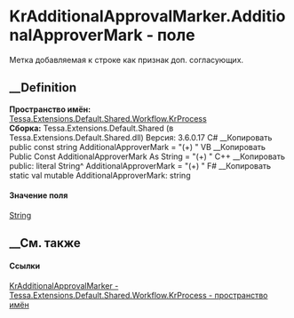 # KrAdditionalApprovalMarker.AdditionalApproverMark - поле
Метка добавляемая к строке как признак доп. согласующих.
## __Definition
 **Пространство имён:**
[Tessa.Extensions.Default.Shared.Workflow.KrProcess](N_Tessa_Extensions_Default_Shared_Workflow_KrProcess.htm)  
 **Сборка:** Tessa.Extensions.Default.Shared (в
Tessa.Extensions.Default.Shared.dll) Версия: 3.6.0.17
C# __Копировать
     public const string AdditionalApproverMark = "(+) "
VB __Копировать
     Public Const AdditionalApproverMark As String = "(+) "
C++ __Копировать
     public:
    literal String^ AdditionalApproverMark = "(+) "
F# __Копировать
     static val mutable AdditionalApproverMark: string
#### Значение поля
[String](https://learn.microsoft.com/dotnet/api/system.string)
##  __См. также
#### Ссылки
[KrAdditionalApprovalMarker -
](T_Tessa_Extensions_Default_Shared_Workflow_KrProcess_KrAdditionalApprovalMarker.htm)
[Tessa.Extensions.Default.Shared.Workflow.KrProcess - пространство
имён](N_Tessa_Extensions_Default_Shared_Workflow_KrProcess.htm)
